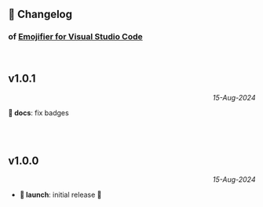 ## 📒 Changelog

### of [Emojifier for Visual Studio Code](https://github.com/igorskyflyer/vscode-emojifier)

<br>

## v1.0.1

<p align="right"><em>15-Aug-2024</em></p>

**📜 docs**: fix badges

<br>
<br>

## v1.0.0

<p align="right"><em>15-Aug-2024</em></p>

- **🚀 launch**: initial release 🎉
